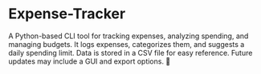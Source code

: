 # Expense-Tracker
A Python-based CLI tool for tracking expenses, analyzing spending, and managing budgets. It logs expenses, categorizes them, and suggests a daily spending limit. Data is stored in a CSV file for easy reference. Future updates may include a GUI and export options. 🚀
